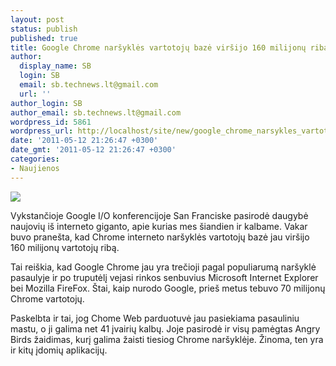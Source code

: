 ```yaml
---
layout: post
status: publish
published: true
title: Google Chrome naršyklės vartotojų bazė viršijo 160 milijonų ribą
author:
  display_name: SB
  login: SB
  email: sb.technews.lt@gmail.com
  url: ''
author_login: SB
author_email: sb.technews.lt@gmail.com
wordpress_id: 5861
wordpress_url: http://localhost/site/new/google_chrome_narsykles_vartotoju_baze_virsijo_160_milijonu_riba/
date: '2011-05-12 21:26:47 +0300'
date_gmt: '2011-05-12 21:26:47 +0300'
categories:
- Naujienos
---
```

<div class="imgright"><img src="http://technews.lt/upload/google-chrome.jpg"  /></div>
<p>Vykstančioje Google I/O konferencijoje San Franciske pasirodė daugybė naujovių iš interneto giganto, apie kurias mes šiandien ir kalbame. Vakar buvo pranešta, kad Chrome interneto naršyklės vartotojų bazė jau viršijo 160 milijonų vartotojų ribą.</p>
<p>Tai reiškia, kad Google Chrome jau yra trečioji pagal populiarumą naršyklė pasaulyje ir po truputėlį vejasi rinkos senbuvius Microsoft Internet Explorer bei Mozilla FireFox. Štai, kaip nurodo Google, prieš metus tebuvo 70 milijonų Chrome vartotojų.</p>
<p>Paskelbta ir tai, jog Chome Web parduotuvė jau pasiekiama pasauliniu mastu, o ji galima net 41 įvairių kalbų. Joje pasirodė ir visų pamėgtas Angry Birds žaidimas, kurį galima žaisti tiesiog Chrome naršyklėje. Žinoma, ten yra ir kitų įdomių aplikacijų.<br /></p>
